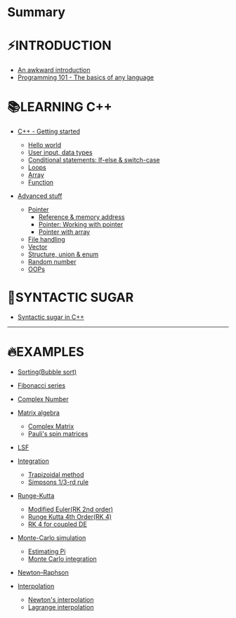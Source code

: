 # Summary

# ⚡INTRODUCTION

- [An awkward introduction](./README.md)
- [Programming 101 - The basics of any language](./basics_of_any_language.md)

# 📚LEARNING C++

- [C++ - Getting started](./c++_getting_started.md)
	- [Hello world](./hello_world.md)
	- [User input, data types](./user_input_data_types.md)
	- [Conditional statements: If-else & switch-case](./conditional_statements.md)
	- [Loops](./loops.md)
	- [Array](./array.md)
	- [Function](./function.md)

- [Advanced stuff](./c++_advanced_stuff.md)
	- [Pointer](./pointer.md)
		- [Reference & memory address](./reference_memoryAddress.md)
		- [Pointer: Working with pointer](./pointer_working.md)
		- [Pointer with array](./pointer_with_array.md)
	- [File handling](./file_handling.md)
	- [Vector](./vector.md)
	- [Structure, union & enum](./structure_union_enum.md)
	- [Random number](./random-number.md)
	- [OOPs]()
	
# 💖SYNTACTIC SUGAR

- [Syntactic sugar in C++](./syntactic_sugar.md)

-----------

# 🔥EXAMPLES


- [Sorting(Bubble sort)](./sorting.md)
- [Fibonacci series]()
- [Complex Number](./complex_number.md)
- [Matrix algebra](./matrix.md)
	- [Complex Matrix](./complex_matrix.md)
	- [Pauli's spin matrices](./spin_matrices.md)
- [LSF](./lsf.md)

- [Integration](./integration.md)
	- [Trapizoidal method](./trapizoidal.md)
	- [Simpsons 1/3-rd rule](./simpson.md)
	
- [Runge-Kutta](./runge_kutta_index.md)
	- [Modified Euler(RK 2nd order)]()
	- [Runge Kutta 4th Order(RK 4)](./rk4_simple.md)
	- [RK 4 for coupled DE](./rk4_coupled.md)

- [Monte-Carlo simulation](./monte-carlo.md)
	- [Estimating Pi](./monte-carlo-estimating-pi.md)
	- [Monte Carlo integration](./monte-carlo-integration.md)

- [Newton–Raphson](./newton_raphson.md)

- [Interpolation]()
	- [Newton's interpolation]()
	- [Lagrange interpolation]()
	

